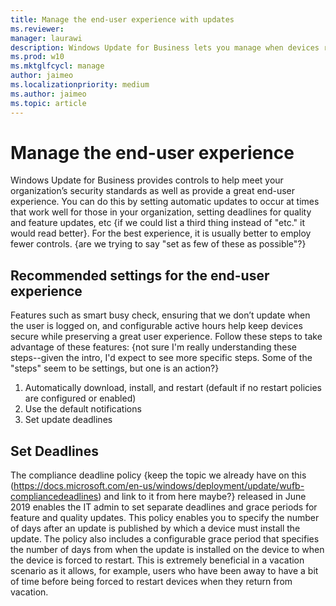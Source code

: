 ```yaml
---
title: Manage the end-user experience with updates
ms.reviewer: 
manager: laurawi
description: Windows Update for Business lets you manage when devices received updates from Windows Update.
ms.prod: w10
ms.mktglfcycl: manage
author: jaimeo
ms.localizationpriority: medium
ms.author: jaimeo
ms.topic: article
---
```


# Manage the end-user experience

Windows Update for Business provides controls to help meet your organization’s security standards as well as provide a great end-user experience. You can do this by setting automatic updates to occur at times that work well for those in your organization, setting deadlines for quality and feature updates, etc {if we could list a third thing instead of "etc." it would read better}. For the best experience, it is usually better to employ fewer controls. {are we trying to say "set as few of these as possible"?} 

## Recommended settings for the end-user experience

Features such as smart busy check, ensuring that we don’t update when the user is logged on, and configurable active hours help keep devices secure while preserving a great user experience. Follow these steps to take advantage of these features: {not sure I'm really understanding these steps--given the intro, I'd expect to see more specific steps. Some of the "steps" seem to be settings, but one is an action?}

1.	Automatically download, install, and restart (default if no restart policies are configured or enabled)
2.	Use the default notifications 
3.	Set update deadlines

## Set Deadlines

The compliance deadline policy {keep the topic we already have on this (https://docs.microsoft.com/en-us/windows/deployment/update/wufb-compliancedeadlines) and link to it from here maybe?} released in June 2019 enables the IT admin to set separate deadlines and grace periods for feature and quality updates. This policy enables you to specify the number of days after an update is published by which a device must install the update. The policy also includes a configurable grace period that specifies the number of days from when the update is installed on the device to when the device is forced to restart. This is extremely beneficial in a vacation scenario as it allows, for example, users who have been away to have a bit of time before being forced to restart devices when they return from vacation.
